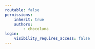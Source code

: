 ```yaml
---
routable: false
permissions:
    inherit: true
    authors:
        - chocoluna
login:
    visibility_requires_access: false
---
```


